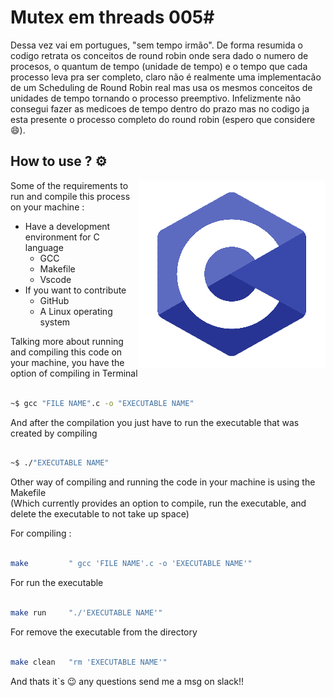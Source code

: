 # Mutex em threads 005#

Dessa vez vai em portugues, "sem tempo irmão". De forma resumida o codigo retrata os conceitos de round robin onde sera dado o numero de procesos, o quantum de tempo (unidade de tempo) e o tempo que cada processo leva pra ser completo, claro não é realmente uma implementacão de um Scheduling de Round Robin real mas usa os mesmos conceitos de unidades de tempo tornando o processo preemptivo. Infelizmente não consegui fazer as medicoes de tempo dentro do prazo mas no codigo ja esta presente o processo completo do round robin (espero que considere :smile:).

## How to use ? :gear:
<img src="/image/C-logo-editado.png" align="right" width="300">

Some of the requirements to run and compile this process on your machine :

* Have a development environment for C language
    * GCC
    * Makefile
    * Vscode
* If you want to contribute 
    * GitHub
    * A Linux operating system 

Talking more about running and compiling this code on your machine, you have the option of compiling in Terminal 

```bash

~$ gcc "FILE NAME".c -o "EXECUTABLE NAME"

```

And after the compilation you just have to run the executable that was created by compiling

```bash

~$ ./"EXECUTABLE NAME"

```

Other way of compiling and running the code in your machine is using the Makefile <br>
(Which currently provides an option to compile, run the executable, and delete the executable to not take up space)

For compiling :
```bash

make         " gcc 'FILE NAME'.c -o 'EXECUTABLE NAME'" 

```
For run the executable
```bash

make run     "./'EXECUTABLE NAME'"

```
For remove the executable from the directory
```bash

make clean   "rm 'EXECUTABLE NAME'"

```
And thats it`s :wink: any questions send me a msg on slack!!
